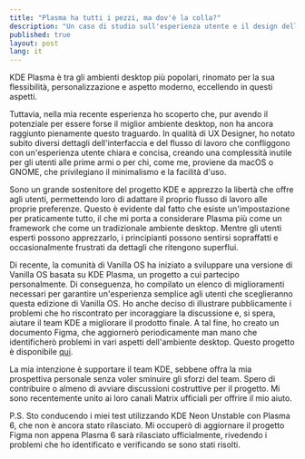 ```yaml
---
title: "Plasma ha tutti i pezzi, ma dov'è la colla?"
description: "Un caso di studio sull'esperienza utente e il design dell'ambiente desktop KDE Plasma."
published: true
layout: post
lang: it
---
```


KDE Plasma è tra gli ambienti desktop più popolari, rinomato per la sua flessibilità, personalizzazione e aspetto moderno, eccellendo in questi aspetti.

Tuttavia, nella mia recente esperienza ho scoperto che, pur avendo il potenziale per essere forse il miglior ambiente desktop, non ha ancora raggiunto pienamente questo traguardo. In qualità di UX Designer, ho notato subito diversi dettagli dell'interfaccia e del flusso di lavoro che confliggono con un'esperienza utente chiara e concisa, creando una complessità inutile per gli utenti alle prime armi o per chi, come me, proviene da macOS o GNOME, che privilegiano il minimalismo e la facilità d'uso.

Sono un grande sostenitore del progetto KDE e apprezzo la libertà che offre agli utenti, permettendo loro di adattare il proprio flusso di lavoro alle proprie preferenze. Questo è evidente dal fatto che esiste un'impostazione per praticamente tutto, il che mi porta a considerare Plasma più come un framework che come un tradizionale ambiente desktop. Mentre gli utenti esperti possono apprezzarlo, i principianti possono sentirsi sopraffatti e occasionalmente frustrati da dettagli che ritengono superflui.

Di recente, la comunità di Vanilla OS ha iniziato a sviluppare una versione di Vanilla OS basata su KDE Plasma, un progetto a cui partecipo personalmente. Di conseguenza, ho compilato un elenco di miglioramenti necessari per garantire un'esperienza semplice agli utenti che sceglieranno questa edizione di Vanilla OS. Ho anche deciso di illustrare pubblicamente i problemi che ho riscontrato per incoraggiare la discussione e, si spera, aiutare il team KDE a migliorare il prodotto finale. A tal fine, ho creato un documento Figma, che aggiornerò periodicamente man mano che identificherò problemi in vari aspetti dell'ambiente desktop. Questo progetto è disponibile [qui](https://www.figma.com/file/CWU67JZHb4yVhTsGWCPPuZ/Plasma-Revamp?type=design&node-id=0%3A1&mode=design&t=W8DEr3LrMHft0UdZ-1).

La mia intenzione è supportare il team KDE, sebbene offra la mia prospettiva personale senza voler sminuire gli sforzi del team. Spero di contribuire o almeno di avviare discussioni costruttive per il progetto. Mi sono recentemente unito ai loro canali Matrix ufficiali per offrire il mio aiuto.

P.S. Sto conducendo i miei test utilizzando KDE Neon Unstable con Plasma 6, che non è ancora stato rilasciato. Mi occuperò di aggiornare il progetto Figma non appena Plasma 6 sarà rilasciato ufficialmente, rivedendo i problemi che ho identificato e verificando se sono stati risolti.
